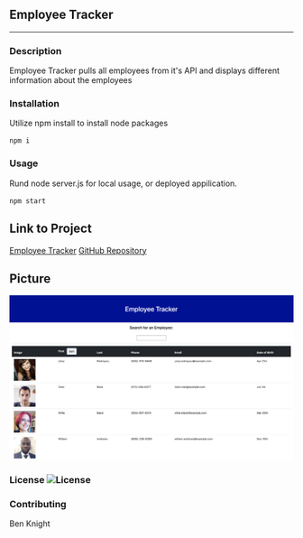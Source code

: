 ## Employee Tracker

  ****
  ### Description
  Employee Tracker pulls all employees from it's API and displays different information about
  the employees

  
  ### Installation
  Utilize npm install to install node packages
  ```
 npm i 
```
  ### Usage
  Rund node server.js for local usage, or deployed appilication.
  ```
 npm start 
```
## Link to Project
[Employee Tracker](https://benbknight.github.io/employeeTracker/)
[GitHub Repository](https://github.com/BenBKnight/employeeTracker)

## Picture
![Picture of finished project](./employeetracker/public/screenShot.png) 

  ### License ![License](https://img.shields.io/badge/License-MIT-blue)
  
  ### Contributing
  Ben Knight
  

  